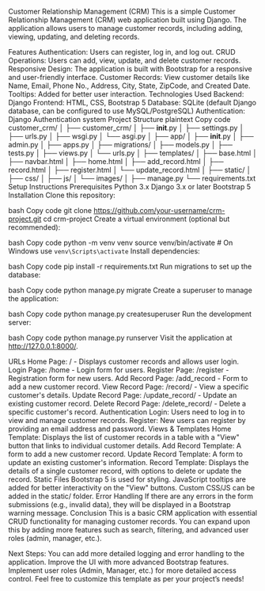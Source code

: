 Customer Relationship Management (CRM)
This is a simple Customer Relationship Management (CRM) web application built using Django. The application allows users to manage customer records, including adding, viewing, updating, and deleting records.

Features
Authentication: Users can register, log in, and log out.
CRUD Operations: Users can add, view, update, and delete customer records.
Responsive Design: The application is built with Bootstrap for a responsive and user-friendly interface.
Customer Records: View customer details like Name, Email, Phone No., Address, City, State, ZipCode, and Created Date.
Tooltips: Added for better user interaction.
Technologies Used
Backend: Django
Frontend: HTML, CSS, Bootstrap 5
Database: SQLite (default Django database, can be configured to use MySQL/PostgreSQL)
Authentication: Django Authentication system
Project Structure
plaintext
Copy code
customer_crm/
│
├── customer_crm/
│   ├── __init__.py
│   ├── settings.py
│   ├── urls.py
│   ├── wsgi.py
│   └── asgi.py
│
├── app/
│   ├── __init__.py
│   ├── admin.py
│   ├── apps.py
│   ├── migrations/
│   ├── models.py
│   ├── tests.py
│   ├── views.py
│   └── urls.py
│
├── templates/
│   ├── base.html
│   ├── navbar.html
│   ├── home.html
│   ├── add_record.html
│   ├── record.html
│   ├── register.html
│   └── update_record.html
│
├── static/
│   ├── css/
│   ├── js/
│   └── images/
│
├── manage.py
└── requirements.txt
Setup Instructions
Prerequisites
Python 3.x
Django 3.x or later
Bootstrap 5
Installation
Clone this repository:

bash
Copy code
git clone https://github.com/your-username/crm-project.git
cd crm-project
Create a virtual environment (optional but recommended):

bash
Copy code
python -m venv venv
source venv/bin/activate  # On Windows use `venv\Scripts\activate`
Install dependencies:

bash
Copy code
pip install -r requirements.txt
Run migrations to set up the database:

bash
Copy code
python manage.py migrate
Create a superuser to manage the application:

bash
Copy code
python manage.py createsuperuser
Run the development server:

bash
Copy code
python manage.py runserver
Visit the application at http://127.0.0.1:8000/.

URLs
Home Page: / - Displays customer records and allows user login.
Login Page: /home - Login form for users.
Register Page: /register - Registration form for new users.
Add Record Page: /add_record - Form to add a new customer record.
View Record Page: /record/<id> - View a specific customer's details.
Update Record Page: /update_record/<id> - Update an existing customer record.
Delete Record Page: /delete_record/<id> - Delete a specific customer's record.
Authentication
Login: Users need to log in to view and manage customer records.
Register: New users can register by providing an email address and password.
Views & Templates
Home Template: Displays the list of customer records in a table with a "View" button that links to individual customer details.
Add Record Template: A form to add a new customer record.
Update Record Template: A form to update an existing customer's information.
Record Template: Displays the details of a single customer record, with options to delete or update the record.
Static Files
Bootstrap 5 is used for styling.
JavaScript tooltips are added for better interactivity on the "View" buttons.
Custom CSS/JS can be added in the static/ folder.
Error Handling
If there are any errors in the form submissions (e.g., invalid data), they will be displayed in a Bootstrap warning message.
Conclusion
This is a basic CRM application with essential CRUD functionality for managing customer records. You can expand upon this by adding more features such as search, filtering, and advanced user roles (admin, manager, etc.).

Next Steps:
You can add more detailed logging and error handling to the application.
Improve the UI with more advanced Bootstrap features.
Implement user roles (Admin, Manager, etc.) for more detailed access control.
Feel free to customize this template as per your project’s needs!
